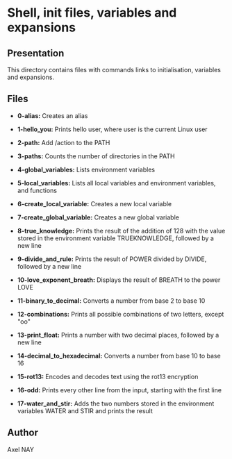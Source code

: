 # Shell, init files, variables and expansions

## Presentation

This directory contains files with commands links to initialisation, variables and expansions.

## Files

* **0-alias:** Creates an alias

* **1-hello_you:** Prints hello user, where user is the current Linux user

* **2-path:** Add /action to the PATH

* **3-paths:** Counts the number of directories in the PATH

* **4-global_variables:** Lists environment variables

* **5-local_variables:** Lists all local variables and environment variables, and functions

* **6-create_local_variable:** Creates a new local variable

* **7-create_global_variable:** Creates a new global variable

* **8-true_knowledge:** Prints the result of the addition of 128 with the value stored in the environment variable TRUEKNOWLEDGE, followed by a new line

* **9-divide_and_rule:** Prints the result of POWER divided by DIVIDE, followed by a new line

* **10-love_exponent_breath:** Displays the result of BREATH to the power LOVE

* **11-binary_to_decimal:** Converts a number from base 2 to base 10

* **12-combinations:** Prints all possible combinations of two letters, except "oo"

* **13-print_float:** Prints a number with two decimal places, followed by a new line

* **14-decimal_to_hexadecimal:** Converts a number from base 10 to base 16

* **15-rot13:** Encodes and decodes text using the rot13 encryption

* **16-odd:** Prints every other line from the input, starting with the first line

* **17-water_and_stir:** Adds the two numbers stored in the environment variables WATER and STIR and prints the result

## Author

Axel NAY